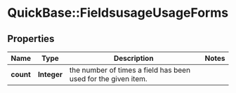 # QuickBase::FieldsusageUsageForms

## Properties
Name | Type | Description | Notes
------------ | ------------- | ------------- | -------------
**count** | **Integer** | the number of times a field has been used for the given item. | 


